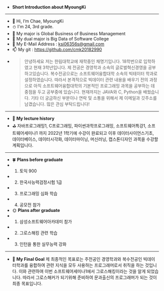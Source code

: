 - **Short Introduction about MyoungKi**
- -----------------------------------
- 👋 Hi, I’m Chae, MyoungKi
- ⛄ I'm 24, 3rd grade.
- 👀 My major is Global Business of Business Management
- 🌱 My dual major is Big Data of Software College
- 💞️ My E-Mail Address : <ksi06356s@gmail.com>
- 📫 My git : <https://github.com/cmk20182990>
- > 안녕하세요 저는 한림대학교에 재학중인 채명기입니다. 18학번으로 입학하였고 현재 3학년입니다. 제 전공은 경영학과 소속의 글로벌혁신경영을 공부하고있습니다. 복수전공으로는 소프트웨어융합대학 소속의 빅테이터 학과로 설정하였습니다. 따라서 본격적으로 빅데이터 관련 내용을 배우기 전의 과정으로 아직 소프트웨어융합대학의 기본적인 프로그래밍 과목을 공부하는 데 중점을 두고 공부중에 있습니다. 현재까지는 JAVA와 C, Python을 배웠습니다. 기타 더 궁금하신 부분이나 연락 및 소통을 위해서 제 이메일과 깃주소를 남겼습니다. 많은 관심 부탁드립니다!
- ----------------------------------------------
- 🐥 **My lecture history**
- ⛳ 자바프로그래밍1, C프로그래밍, 파이썬과학프로그래밍, 소프트웨어특강1, 소프트웨어세미나1 까지 2022년 1학기에 수강이 완료되고 이후 데이터사이언스기초, 데이터베이스, 데이터시각화, 데이터마이닝, 머신러닝, 캡스톤디자인 과목을 수강할 계획입니다.
- ----------------------------------------------
- 🍀 **Plans before graduate**
- 1. 토익 900
- 2. 한국사능력검정시험 1급
- 3. 프로그래밍 심화 학습
- 4. 공모전 참가
- 🌞 **Plans after graduate**
- 1. 삼성소프트웨어아카데미 참가
- 2. 그로스해킹 관련 학습
- 3. 인턴을 통한 실무능력 강화
- ----------------------------------------------
- 🌈 **My Final Goal**
제 최종적인 목표로는 주전공인 경영학과와 복수전공인 빅데이터학과를 융합하여 관련 지식을 모두 사용하는 프로그래머로서 취직을 하는 것입니다. 이와 관련하여 이번 소프트웨어세미나1에서 그로스해킹이라는 것을 알게 되었습니다. 따라서 그로스해커가 되기위해 준비하여 문과출신의 프로그래머가 되는 것이 최종 목표입니다.
<!---
cmk20182990/cmk20182990 is a ✨ special ✨ repository because its `README.md` (this file) appears on your GitHub profile.
You can click the Preview link to take a look at your changes.
--->
